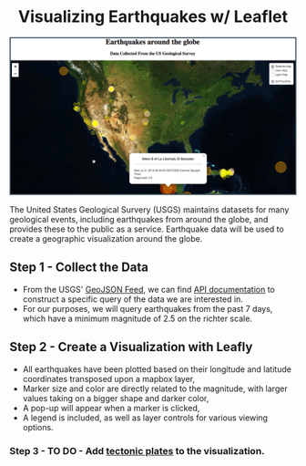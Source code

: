 <h1 align='center'> Visualizing Earthquakes w/ Leaflet</h1>

![App](static/images/screenshot.png)

The United States Geological Survery (USGS) maintains datasets for many geological events, including earthquakes from around the globe, and provides these to the public as a service.  Earthquake data will be used to create a geographic visualization around the globe.   

## Step 1 - Collect the Data
 - From the USGS' [GeoJSON Feed](http://earthquake.usgs.gov/earthquakes/feed/v1.0/geojson.php), we can find [API documentation](https://earthquake.usgs.gov/fdsnws/event/1/) to construct a specific query of the data we are interested in.  
 - For our purposes, we will query earthquakes from the past 7 days, which have a minimum magnitude of 2.5 on the richter scale.  

## Step 2 - Create a Visualization with Leafly
 - All earthquakes have been plotted based on their longitude and latitude coordinates transposed upon a mapbox layer,
 - Marker size and color are directly related to the magnitude, with larger values taking on a bigger shape and darker color,
 - A pop-up will appear when a marker is clicked,
 - A legend is included, as well as layer controls for various viewing options.  

### Step 3 - TO DO - Add [tectonic plates](https://github.com/fraxen/tectonicplates) to the visualization.  
